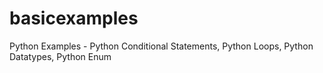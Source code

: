 # basicexamples
Python Examples - Python Conditional Statements, Python Loops, Python Datatypes, Python Enum
